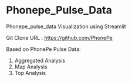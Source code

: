 # Phonepe_Pulse_Data
Phonepe_pulse_data Visualization using Streamlit

Git Clone URL : https://github.com/PhonePe

Based on PhonePe Pulse Data:
1. Aggregated Analysis 
2. Map Analysis
3. Top Analysis

